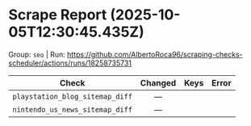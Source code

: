 # Scrape Report (2025-10-05T12:30:45.435Z)

Group: `seo`  |  Run: https://github.com/AlbertoRoca96/scraping-checks-scheduler/actions/runs/18258735731

| Check | Changed | Keys | Error |
|---|:---:|:--|:--|
| `playstation_blog_sitemap_diff` | — |  |  |
| `nintendo_us_news_sitemap_diff` | — |  |  |
